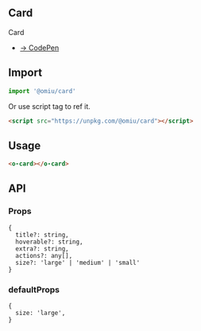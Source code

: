 ## Card

Card

* [→ CodePen]()

## Import

```js
import '@omiu/card'
```

Or use script tag to ref it.


```html
<script src="https://unpkg.com/@omiu/card"></script>
```

## Usage

```html
<o-card></o-card>
```

## API

### Props

```tsx
{
  title?: string,
  hoverable?: string,
  extra?: string,
  actions?: any[],
  size?: 'large' | 'medium' | 'small'
}
```

### defaultProps

```tsx
{
  size: 'large',
}
```
